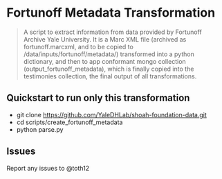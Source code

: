 # Fortunoff Metadata Transformation

> A script to extract information from data provided by Fortunoff Archive Yale University. It is a Marc XML file (archived as fortunoff.marcxml, and to be copied to /data/inputs/fortunoff/metadata/) transformed into a python dictionary, and then to app conformant mongo collection (output_fortunoff_metadata), which is finally copied into the testimonies collection, the final output of all transformations. 
> 



## Quickstart to run only this transformation

* git clone https://github.com/YaleDHLab/shoah-foundation-data.git
* cd scripts/create\_fortunoff\_metadata
* python parse.py


## Issues

Report any issues to @toth12